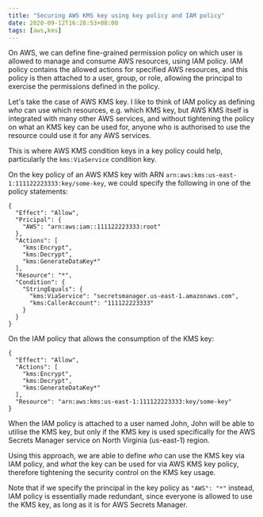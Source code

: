 ```yaml
---
title: "Securing AWS KMS key using key policy and IAM policy"
date: 2020-09-12T16:28:53+08:00
tags: [aws,kms]
---
```

On AWS, we can define fine-grained permission policy on which user is allowed to manage and consume AWS resources, using IAM policy. IAM policy contains the allowed actions for specified AWS resources, and this policy is then attached to a user, group, or role, allowing the principal to exercise the permissions defined in the policy.

Let's take the case of AWS KMS key. I like to think of IAM policy as defining *who* can use which resources, e.g. which KMS key, but AWS KMS itself is integrated with many other AWS services, and without tightening the policy on what an KMS key can be used for, anyone who is authorised to use the resource could use it for any AWS services.

This is where AWS KMS condition keys in a key policy could help, particularly the `kms:ViaService` condition key.

On the key policy of an AWS KMS key with ARN `arn:aws:kms:us-east-1:111122223333:key/some-key`, we could specify the following in one of the policy statements:

```
{
  "Effect": "Allow",
  "Pricipal": {
    "AWS": "arn:aws:iam::111122223333:root"
  },
  "Actions": [
    "kms:Encrypt",
    "kms:Decrypt",
    "kms:GenerateDataKey*"
  ],
  "Resource": "*",
  "Condition": {
    "StringEquals": {
      "kms:ViaService": "secretsmanager.us-east-1.amazonaws.com",
      "kms:CallerAccount": "111122223333"
    }
  }
}
```

On the IAM policy that allows the consumption of the KMS key:

```
{
  "Effect": "Allow",
  "Actions": [
    "kms:Encrypt",
    "kms:Decrypt",
    "kms:GenerateDataKey*"
  ],
  "Resource": "arn:aws:kms:us-east-1:111122223333:key/some-key"
}
```

When the IAM policy is attached to a user named John, John will be able to utilise the KMS key, but only if the KMS key is used specifically for the AWS Secrets Manager service on North Virginia (us-east-1) region.

Using this approach, we are able to define *who* can use the KMS key via IAM policy, and *what* the key can be used for via AWS KMS key policy, therefore tightening the security control on the KMS key usage.

Note that if we specify the principal in the key policy as `"AWS": "*"` instead, IAM policy is essentially made redundant, since everyone is allowed to use the KMS key, as long as it is for AWS Secrets Manager.
